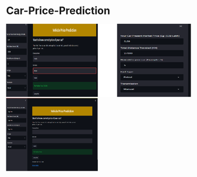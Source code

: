 # Car-Price-Prediction

<p float="left">
  <img src="images/img3.png" width="250" height="200" />
  <img src="images/img2.png" width="250" height="200" />
   <img src="images/img1.png" width="250" height="200" />
</p>
